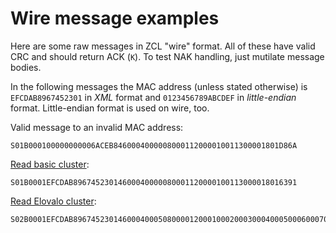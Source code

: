 <!-- -*- mode: markdown; coding: utf-8 -*- -->

# Wire message examples

Here are some raw messages in ZCL "wire" format. All of these have
valid CRC and should return ACK (`K`). To test NAK handling, just
mutilate message bodies.

In the following messages the MAC address (unless stated otherwise) is
`EFCDAB8967452301` in *XML* format and `0123456789ABCDEF` in
*little-endian* format. Little-endian format is used on wire, too.

Valid message to an invalid MAC address:

    S01B000100000000006ACEB8460004000008000112000010011300001801D86A

[Read basic cluster](read.basic.cluster.xml):

    S01B0001EFCDAB89674523014600040000080001120000100113000018016391

[Read Elovalo cluster](read.elovalo.cluster.xml):

    S02B0001EFCDAB896745230146000400050800001200010002000300040005000600070008000900100011001300A61A
